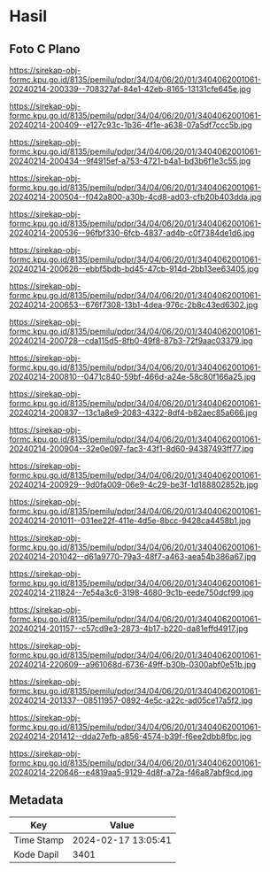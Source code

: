 # Hasil

## Foto C Plano

https://sirekap-obj-formc.kpu.go.id/8135/pemilu/pdpr/34/04/06/20/01/3404062001061-20240214-200339--708327af-84e1-42eb-8165-13131cfe645e.jpg

https://sirekap-obj-formc.kpu.go.id/8135/pemilu/pdpr/34/04/06/20/01/3404062001061-20240214-200409--e127c93c-1b36-4f1e-a638-07a5df7ccc5b.jpg

https://sirekap-obj-formc.kpu.go.id/8135/pemilu/pdpr/34/04/06/20/01/3404062001061-20240214-200434--9f4915ef-a753-4721-b4a1-bd3b6f1e3c55.jpg

https://sirekap-obj-formc.kpu.go.id/8135/pemilu/pdpr/34/04/06/20/01/3404062001061-20240214-200504--f042a800-a30b-4cd8-ad03-cfb20b403dda.jpg

https://sirekap-obj-formc.kpu.go.id/8135/pemilu/pdpr/34/04/06/20/01/3404062001061-20240214-200536--96fbf330-6fcb-4837-ad4b-c0f7384de1d6.jpg

https://sirekap-obj-formc.kpu.go.id/8135/pemilu/pdpr/34/04/06/20/01/3404062001061-20240214-200626--ebbf5bdb-bd45-47cb-914d-2bb13ee63405.jpg

https://sirekap-obj-formc.kpu.go.id/8135/pemilu/pdpr/34/04/06/20/01/3404062001061-20240214-200653--676f7308-13b1-4dea-976c-2b8c43ed6302.jpg

https://sirekap-obj-formc.kpu.go.id/8135/pemilu/pdpr/34/04/06/20/01/3404062001061-20240214-200728--cda115d5-8fb0-49f8-87b3-72f9aac03379.jpg

https://sirekap-obj-formc.kpu.go.id/8135/pemilu/pdpr/34/04/06/20/01/3404062001061-20240214-200810--0471c840-59bf-466d-a24e-58c80f166a25.jpg

https://sirekap-obj-formc.kpu.go.id/8135/pemilu/pdpr/34/04/06/20/01/3404062001061-20240214-200837--13c1a8e9-2083-4322-8df4-b82aec85a666.jpg

https://sirekap-obj-formc.kpu.go.id/8135/pemilu/pdpr/34/04/06/20/01/3404062001061-20240214-200904--32e0e097-fac3-43f1-8d60-94387493ff77.jpg

https://sirekap-obj-formc.kpu.go.id/8135/pemilu/pdpr/34/04/06/20/01/3404062001061-20240214-200929--9d0fa009-06e9-4c29-be3f-1d188802852b.jpg

https://sirekap-obj-formc.kpu.go.id/8135/pemilu/pdpr/34/04/06/20/01/3404062001061-20240214-201011--031ee22f-411e-4d5e-8bcc-9428ca4458b1.jpg

https://sirekap-obj-formc.kpu.go.id/8135/pemilu/pdpr/34/04/06/20/01/3404062001061-20240214-201042--d61a9770-79a3-48f7-a463-aea54b386a67.jpg

https://sirekap-obj-formc.kpu.go.id/8135/pemilu/pdpr/34/04/06/20/01/3404062001061-20240214-211824--7e54a3c6-3198-4680-9c1b-eede750dcf99.jpg

https://sirekap-obj-formc.kpu.go.id/8135/pemilu/pdpr/34/04/06/20/01/3404062001061-20240214-201157--c57cd9e3-2873-4b17-b220-da81effd4917.jpg

https://sirekap-obj-formc.kpu.go.id/8135/pemilu/pdpr/34/04/06/20/01/3404062001061-20240214-220609--a961068d-6736-49ff-b30b-0300abf0e51b.jpg

https://sirekap-obj-formc.kpu.go.id/8135/pemilu/pdpr/34/04/06/20/01/3404062001061-20240214-201337--08511957-0892-4e5c-a22c-ad05ce17a5f2.jpg

https://sirekap-obj-formc.kpu.go.id/8135/pemilu/pdpr/34/04/06/20/01/3404062001061-20240214-201412--dda27efb-a856-4574-b39f-f6ee2dbb8fbc.jpg

https://sirekap-obj-formc.kpu.go.id/8135/pemilu/pdpr/34/04/06/20/01/3404062001061-20240214-220646--e4819aa5-9129-4d8f-a72a-f46a87abf9cd.jpg


## Metadata

| Key        | Value               |
| ---------- | ------------------- |
| Time Stamp | 2024-02-17 13:05:41 |
| Kode Dapil | 3401                |



